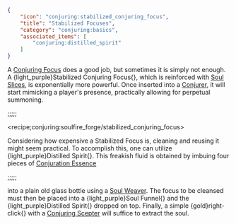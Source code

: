 ```json
{
    "icon": "conjuring:stabilized_conjuring_focus",
    "title": "Stabilized Focuses",
    "category": "conjuring:basics",
    "associated_items": [
        "conjuring:distilled_spirit"
    ]
}
```

A [Conjuring Focus](^conjuring:basics/conjuring_focus) does a good job, but sometimes it is simply not enough. 
A {light_purple}Stabilized Conjuring Focus{}, which is reinforced with 
[Soul Slices](^conjuring:basics/soul_composite_materials), is exponentially more powerful. Once inserted into a 
[Conjurer](^conjuring:basics/conjurer), it will start mimicking a player's presence, practically allowing for 
perpetual summoning.

;;;;;

<recipe;conjuring:soulfire_forge/stabilized_conjuring_focus>

Considering how expensive a Stabilized Focus is, cleaning and reusing it might seem practical. To accomplish this, 
one can utilize {light_purple}Distilled Spirit{}. This freakish fluid is obtained by imbuing four pieces of
[Conjuration Essence](^conjuring:basics/conjuration_essence)

;;;;;

into a plain old glass bottle using a [Soul Weaver](^conjuring:rituals/ritual_of_weaving). The focus to be cleansed
must then be placed into a {light_purple}Soul Funnel{} and the {light_purple}Distilled Spirit{} dropped on top. 
Finally, a simple {gold}right-click{} with a [Conjuring Scepter](^conjuring:basics/conjuring_scepters) will 
suffice to extract the soul.
